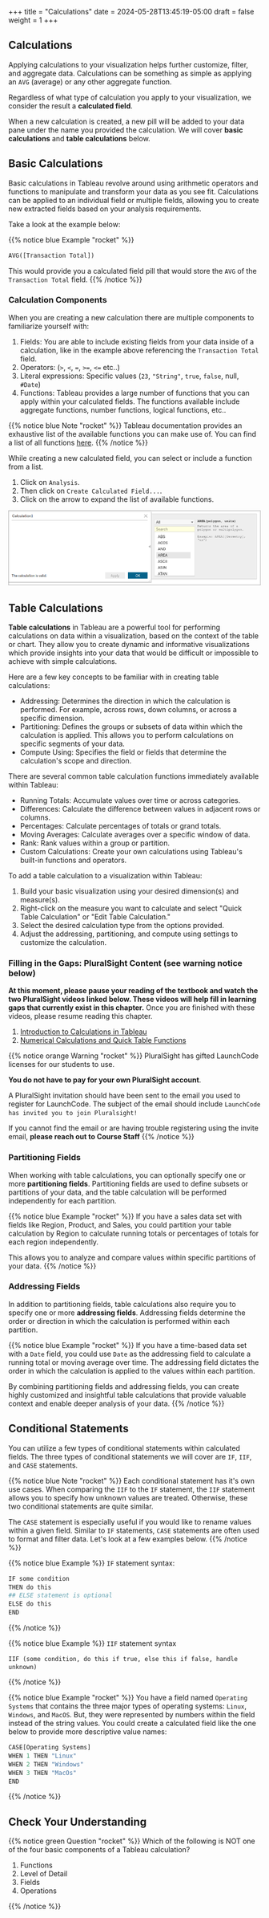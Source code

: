 +++
title = "Calculations"
date = 2024-05-28T13:45:19-05:00
draft = false
weight = 1
+++

## Calculations

Applying calculations to your visualization helps further customize, filter, and aggregate data. Calculations can be something as simple as applying an `AVG` (average) or any other aggregate function.

Regardless of what type of calculation you apply to your visualization, we consider the result a **calculated field**.

When a new calculation is created, a new pill will be added to your data pane under the name you provided the calculation. We will cover **basic calculations** and **table calculations** below.

## Basic Calculations

Basic calculations in Tableau revolve around using arithmetic operators and functions to manipulate and transform your data as you see fit. Calculations can be applied to an individual field or multiple fields, allowing you to create new extracted fields based on your analysis requirements.

Take a look at the example below:

{{% notice blue Example "rocket" %}}
```python
AVG([Transaction Total])
```

This would provide you a calculated field pill that would store the `AVG` of the `Transaction Total` field.
{{% /notice %}}

### Calculation Components

When you are creating a new calculation there are multiple components to familiarize yourself with:
1. Fields: You are able to include existing fields from your data inside of a calculation, like in the example above referencing the `Transaction Total` field.
1. Operators: (`>`, `<`, `=`, `>=`, `<=` etc..)
1. Literal expressions: Specific values (`23`, `"String"`, `true`, `false`, null, `#Date`)
1. Functions: Tableau provides a large number of functions that you can apply within your calculated fields. The functions available include aggregate functions, number functions, logical functions, etc..

{{% notice blue Note "rocket" %}}
Tableau documentation provides an exhaustive list of the available functions you can make use of. You can find a list of all functions [here](https://help.tableau.com/current/pro/desktop/en-us/functions_all_categories.htm).
{{% /notice %}}

While creating a new calculated field, you can select or include a function from a list.

1. Click on `Analysis`.
1. Then click on `Create Calculated Field...`.
1. Click on the arrow to expand the list of available functions.

![Creation of a new calculated field within Tableau public, expanding the list of available functions](pictures/tableau-available-functions.png?classes=border)

## Table Calculations

**Table calculations** in Tableau are a powerful tool for performing calculations on data within a visualization, based on the context of the table or chart. They allow you to create dynamic and informative visualizations which provide insights into your data that would be difficult or impossible to achieve with simple calculations.

Here are a few key concepts to be familiar with in creating table calculations:

* Addressing: Determines the direction in which the calculation is performed. For example, across rows, down columns, or across a specific dimension.
* Partitioning: Defines the groups or subsets of data within which the calculation is applied. This allows you to perform calculations on specific segments of your data.
* Compute Using: Specifies the field or fields that determine the calculation's scope and direction.

There are several common table calculation functions immediately available within Tableau:

* Running Totals: Accumulate values over time or across categories.
* Differences: Calculate the difference between values in adjacent rows or columns.
* Percentages: Calculate percentages of totals or grand totals.
* Moving Averages: Calculate averages over a specific window of data.
* Rank: Rank values within a group or partition.
* Custom Calculations: Create your own calculations using Tableau's built-in functions and operators.

To add a table calculation to a visualization within Tableau:

1. Build your basic visualization using your desired dimension(s) and measure(s).
2. Right-click on the measure you want to calculate and select "Quick Table Calculation" or "Edit Table Calculation."
3. Select the desired calculation type from the options provided.
4. Adjust the addressing, partitioning, and compute using settings to customize the calculation.


### Filling in the Gaps: PluralSight Content (see warning notice below)

**At this moment, please pause your reading of the textbook and watch the two PluralSight videos linked below. These videos will help fill in learning gaps that currently exist in this chapter.** 
Once you are finished with these videos, please resume reading this chapter.

1. [Introduction to Calculations in Tableau](https://app.pluralsight.com/ilx/video-courses/clips/05067e65-e111-4207-ba59-6067d6edcd1e)
1. [Numerical Calculations and Quick Table Functions](https://app.pluralsight.com/ilx/video-courses/clips/05067e65-e111-4207-ba59-6067d6edcd1e)

{{% notice orange Warning "rocket" %}}
PluralSight has gifted LaunchCode licenses for our students to use. 

**You do not have to pay for your own PluralSight account**. 

A PluralSight invitation should have been sent to the email you used to register for LaunchCode.
The subject of the email should include `LaunchCode has invited you to join Pluralsight!`

If you cannot find the email or are having trouble registering using the invite email, **please reach out to Course Staff**
{{% /notice %}}

### Partitioning Fields

When working with table calculations, you can optionally specify one or more **partitioning fields**. Partitioning fields are used to define subsets or partitions of your data, and the table calculation will be performed independently for each partition.

{{% notice blue Example "rocket" %}}
If you have a sales data set with fields like Region, Product, and Sales, you could partition your table calculation by Region to calculate running totals or percentages of totals for each region independently. 

This allows you to analyze and compare values within specific partitions of your data.
{{% /notice %}}

### Addressing Fields

In addition to partitioning fields, table calculations also require you to specify one or more **addressing fields**. Addressing fields determine the order or direction in which the calculation is performed within each partition.

{{% notice blue Example "rocket" %}}
If you have a time-based data set with a `Date` field, you could use `Date` as the addressing field to calculate a running total or moving average over time. The addressing field dictates the order in which the calculation is applied to the values within each partition.

By combining partitioning fields and addressing fields, you can create highly customized and insightful table calculations that provide valuable context and enable deeper analysis of your data.
{{% /notice %}}

<!-- TODO: Add image below of creating table calculation -->

## Conditional Statements

You can utilize a few types of conditional statements within calculated fields. The three types of conditional statements we will cover are `IF`, `IIF`, and `CASE` statements.

{{% notice blue Note "rocket" %}}
Each conditional statement has it's own use cases. When comparing the `IIF` to the `IF` statement, the `IIF` statement allows you to specify how unknown values are treated. Otherwise, these two conditional statements are quite similar.

The `CASE` statement is especially useful if you would like to rename values within a given field. Similar to `IF` statements, `CASE` statements are often used to format and filter data. Let's look at a few examples below.
{{% /notice %}}

{{% notice blue Example %}}
`IF` statement syntax:

```python
IF some condition
THEN do this
## ELSE statement is optional
ELSE do this
END
```
{{% /notice %}}

{{% notice blue Example %}}
`IIF` statement syntax

```console
IIF (some condition, do this if true, else this if false, handle unknown)
```
{{% /notice %}}

{{% notice blue Example "rocket" %}}
You have a field named `Operating Systems` that contains the three major types of operating systems: `Linux`, `Windows`, and `MacOS`. But, they were represented by numbers within the field instead of the string values. You could create a calculated field like the one below to provide more descriptive value names:

```python
CASE[Operating Systems]
WHEN 1 THEN "Linux"
WHEN 2 THEN "Windows"
WHEN 3 THEN "MacOs"
END
```
{{% /notice %}}

## Check Your Understanding

{{% notice green Question "rocket" %}}
Which of the following is NOT one of the four basic components of a Tableau calculation?

1. Functions
1. Level of Detail
1. Fields
1. Operations
<!-- Solution: Level of Detail -->
{{% /notice %}}
